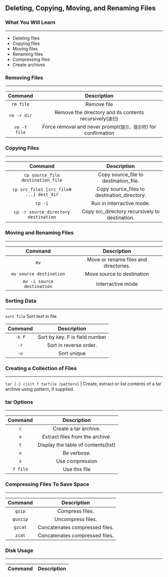 ## Deleting, Copying, Moving, and Renaming Files

### What You Will Learn

*****

* Deleting files
* Copying files
* Moving files
* Renaming files
* Compressing files
* Create archives

### Removing Files

*****

Command | Description
:--: | :--:
`rm file` | Remove file
`rm -r dir` | Remove the directory and its contents recursively(`递归`)
`rm -f file` | Force removal and never prompt(`提示，提示符`) for confirmation

### Copying Files

*****

Command | Description
:--: | :--:
`cp source_file destination_file` | Copy source_file to destination_file.
`cp src_file1 [src_fileN ...] dest_dir` | Copy source_files to destination_directory.
`cp -i` | Run in interractive mode.
`cp -r source_directory destination` | Copy src_directory recursively to destination.

### Moving and Renaming Files

*****

Command | Description
:--: | :--:
`mv` | Move or rename files and directories.
`mv source destination` | Move source to destination
`mv -i source destination` | Interractive mode

### Sorting Data

*****

`sort file` Sort text in file

Command | Description
:--: | :--:
`-k F` | Sort by key. F is field number
`-r` | Sort in reverse order.
`-u` | Sort unique

### Creating a Collection of Files

*****

`tar [-] c|x|t f tarfile [pattern]` | Create, extract or list contents of a tar archive using pattern, if supplied.

### tar Options

*****

Command | Description
:--: | :--:
`c` | Create a tar archive.
`x` | Extract files from the archive.
`t` | Display the table of contents(list)
`v` | Be verbose.
`z` | Use compression
`f file` | Use this file

### Compressing Files To Save Space

*****

Command | Description
:--: | :--:
`gzip` | Compress files.
`gunzip` | Uncompress files.
`gzcat` | Concatenates compressed files.
`zcat` | Concatenates compressed files.

### Disk Usage

*****

Command | Description
:--: | :--:

